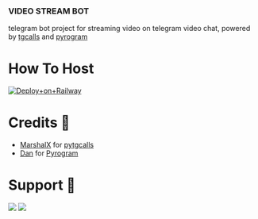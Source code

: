 ### VIDEO STREAM BOT

telegram bot project for streaming video on telegram video chat, powered by [tgcalls](https://github.com/MarshalX/tgcalls) and [pyrogram](https://github.com/pyrogram/pyrogram)

# How To Host 
[![Deploy+on+Railway](https://railway.app/button.svg)](https://railway.app/new/template?template=https://github.com/levina-lab/video-stream&envs=API_ID,API_HASH,BOT_TOKEN,SESSION_NAME)


# Credits 💖

- [MarshalX](https://github.com/MarshalX) for [pytgcalls](https://github.com/MarshalX)
- [Dan](https://github.com/delivrance) for [Pyrogram](https://github.com/pyrogram)

# Support 🎑

<a href="https://t.me/VeezSupportGroup"><img src="https://img.shields.io/badge/Join-Telegram%20Group-red.svg?logo=Telegram"></a>
<a href="https://t.me/levinachannel"><img src="https://img.shields.io/badge/Join-Telegram%20Channel-blue.svg?logo=telegram"></a>
